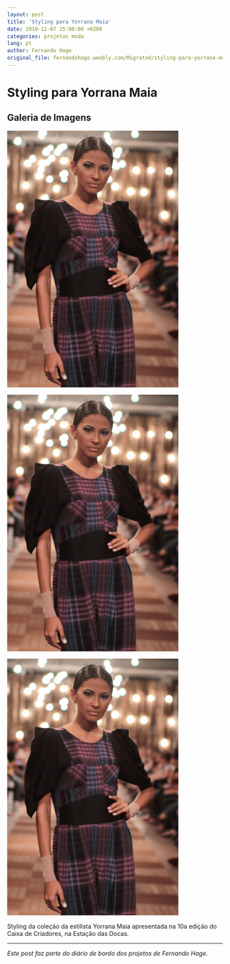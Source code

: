 ```yaml
---
layout: post
title: 'Styling para Yorrana Maia'
date: 2010-12-07 15:00:00 +0200
categories: projetos moda
lang: pt
author: Fernando Hage
original_file: fernandohage.weebly.com/Migrated/styling-para-yorrana-maia.html
---
```


# Styling para Yorrana Maia

## Galeria de Imagens

![Styling para Yorrana Maia](/assets/images/styling-para-yorrana-maia-01.jpg)

![Styling para Yorrana Maia](/assets/images/styling-para-yorrana-maia-02.jpg)

![Styling para Yorrana Maia](/assets/images/styling-para-yorrana-maia-03.jpg)

Styling da coleção da estilista Yorrana Maia apresentada na 10a edição do Caixa de Criadores, na Estação das Docas.

---

*Este post faz parte do diário de bordo dos projetos de Fernando Hage.*